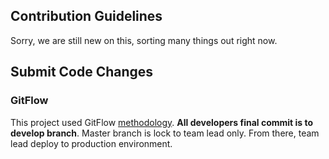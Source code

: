 ## Contribution Guidelines
Sorry, we are still new on this, sorting many things out right now. 

## Submit Code Changes
### GitFlow
This project used GitFlow [methodology](https://datasift.github.io/gitflow/IntroducingGitFlow.html). **All developers final commit is to develop branch**. Master branch is lock to team lead only. From there, team lead deploy to production environment.
